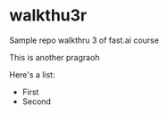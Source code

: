 # walkthu3r
Sample repo walkthru 3 of fast.ai course


This is another pragraoh

Here's a list:

- First
- Second
